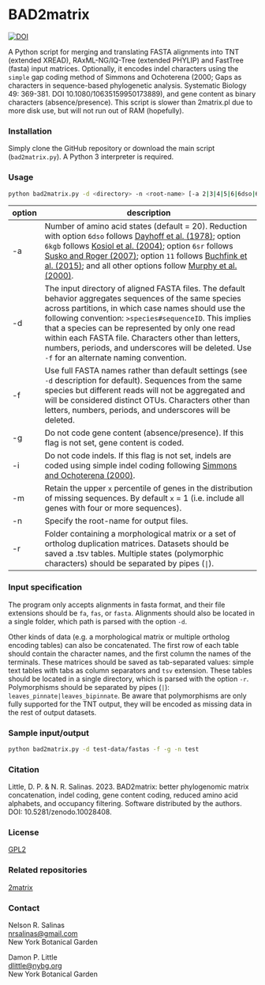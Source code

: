 # BAD2matrix

[![DOI](https://zenodo.org/badge/DOI/10.5281/zenodo.10028408.svg)](https://doi.org/10.5281/zenodo.10028408)

A Python script for merging and translating FASTA alignments into TNT (extended XREAD), RAxML-NG/IQ-Tree (extended PHYLIP) and FastTree (fasta) input matrices. Optionally, it encodes indel characters using the `simple` gap coding method of Simmons and Ochoterena (2000; Gaps as characters in sequence-based phylogenetic analysis. Systematic Biology 49: 369-381. DOI 10.1080/10635159950173889), and gene content as binary characters (absence/presence). This script is slower than 2matrix.pl due to more disk use, but will not run out of RAM (hopefully).

### Installation

Simply clone the GitHub repository or download the main script (`bad2matrix.py`). A Python 3 interpreter is required.

### Usage

```bash
python bad2matrix.py -d <directory> -n <root-name> [-a 2|3|4|5|6|6dso|6kgb|6sr|8|10|11|12|15|18|20] [-f] [-g] [-i] [-m int] [-t <directory>]
```

| option | description |
| --- | --- |
-a | Number of amino acid states (default = 20). Reduction with option `6dso` follows [Dayhoff et al. (1978)](http://chagall.med.cornell.edu/BioinfoCourse/PDFs/Lecture2/Dayhoff1978.pdf); option `6kgb` follows [Kosiol et al. (2004)](https://doi.org/10.1016/j.jtbi.2003.12.010); option `6sr` follows [Susko and Roger (2007)](https://doi.org/10.1093/molbev/msm144); option `11` follows [Buchfink et al. (2015)](https://doi.org/10.1038/nmeth.3176); and all other options follow [Murphy et al. (2000)](https://doi.org/10.1093/protein/13.3.149).
-d | The input directory of aligned FASTA files. The default behavior aggregates sequences of the same species across partitions, in which case names should use the following convention: `>species#sequenceID`. This implies that a species can be represented by only one read within each FASTA file. Characters other than letters, numbers, periods, and underscores will be deleted. Use `-f` for an alternate naming convention.
-f | Use full FASTA names rather than default settings (see `-d` description for default). Sequences from the same species but different reads will not be aggregated and will be considered distinct OTUs. Characters other than letters, numbers, periods, and underscores will be deleted.
-g | Do not code gene content (absence/presence). If this flag is not set, gene content is coded.
-i | Do not code indels. If this flag is not set, indels are coded using simple indel coding following [Simmons and Ochoterena (2000)](https://doi.org/10.1080/10635159950173889).
-m | Retain the upper `x` percentile of genes in the distribution of missing sequences. By default `x` = 1 (i.e. include all genes with four or more sequences).
-n | Specify the root-name for output files.
-r | Folder containing a morphological matrix or a set of ortholog duplication matrices. Datasets should be saved a .tsv tables. Multiple states (polymorphic characters) should be separated by pipes (`\|`).

### Input specification

The program only accepts alignments in fasta format, and their file extensions should be `fa`, `fas`, or `fasta`. Alignments should also be located in a single folder, which path is parsed with the option `-d`.

Other kinds of data (e.g. a morphological matrix or multiple ortholog encoding tables) can also be concatenated. The first row of each table should contain the character names, and the first column the names of the terminals. These matrices should be saved as tab-separated values: simple text tables with tabs as column separators and `tsv` extension. These tables should be located in a single directory, which is parsed with the option `-r`. Polymorphisms should be separated by pipes (`|`): `leaves_pinnate|leaves_bipinnate`. Be aware that polymorphisms are only fully supported for the TNT output, they will be encoded as missing data in the rest of output datasets.

### Sample input/output

```bash
python bad2matrix.py -d test-data/fastas -f -g -n test
```

### Citation

Little, D. P. & N. R. Salinas. 2023. BAD2matrix: better phylogenomic matrix concatenation, indel coding, gene content coding, reduced amino acid alphabets, and occupancy filtering. Software distributed by the authors. DOI: 10.5281/zenodo.10028408.

### License

[GPL2](https://github.com/dpl10/BAD2matrix/blob/master/LICENSE)

### Related repositories

[2matrix](https://github.com/nrsalinas/2matrix)

### Contact

Nelson R. Salinas  
nrsalinas@gmail.com  
New York Botanical Garden  

Damon P. Little  
dlittle@nybg.org  
New York Botanical Garden  

